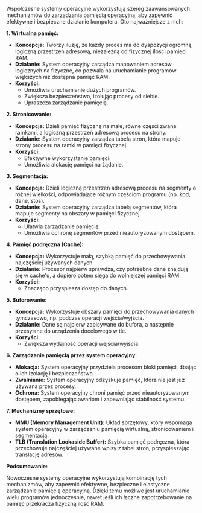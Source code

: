 Współczesne systemy operacyjne wykorzystują szereg zaawansowanych mechanizmów do zarządzania pamięcią operacyjną, aby zapewnić efektywne i bezpieczne działanie komputera. Oto najważniejsze z nich:

**1. Wirtualna pamięć:**

*   **Koncepcja:** Tworzy iluzję, że każdy proces ma do dyspozycji ogromną, logiczną przestrzeń adresową, niezależną od fizycznej ilości pamięci RAM.
*   **Działanie:** System operacyjny zarządza mapowaniem adresów logicznych na fizyczne, co pozwala na uruchamianie programów większych niż dostępna pamięć RAM.
*   **Korzyści:**
    *   Umożliwia uruchamianie dużych programów.
    *   Zwiększa bezpieczeństwo, izolując procesy od siebie.
    *   Upraszcza zarządzanie pamięcią.

**2. Stronicowanie:**

*   **Koncepcja:** Dzieli pamięć fizyczną na małe, równe części zwane ramkami, a logiczną przestrzeń adresową procesu na strony.
*   **Działanie:** System operacyjny zarządza tabelą stron, która mapuje strony procesu na ramki w pamięci fizycznej.
*   **Korzyści:**
    *   Efektywne wykorzystanie pamięci.
    *   Umożliwia alokację pamięci na żądanie.

**3. Segmentacja:**

*   **Koncepcja:** Dzieli logiczną przestrzeń adresową procesu na segmenty o różnej wielkości, odpowiadające różnym częściom programu (np. kod, dane, stos).
*   **Działanie:** System operacyjny zarządza tabelą segmentów, która mapuje segmenty na obszary w pamięci fizycznej.
*   **Korzyści:**
    *   Ułatwia zarządzanie pamięcią.
    *   Umożliwia ochronę segmentów przed nieautoryzowanym dostępem.

**4. Pamięć podręczna (Cache):**

*   **Koncepcja:** Wykorzystuje małą, szybką pamięć do przechowywania najczęściej używanych danych.
*   **Działanie:** Procesor najpierw sprawdza, czy potrzebne dane znajdują się w cache'u, a dopiero potem sięga do wolniejszej pamięci RAM.
*   **Korzyści:**
    *   Znacząco przyspiesza dostęp do danych.

**5. Buforowanie:**

*   **Koncepcja:** Wykorzystuje obszary pamięci do przechowywania danych tymczasowo, np. podczas operacji wejścia/wyjścia.
*   **Działanie:** Dane są najpierw zapisywane do bufora, a następnie przesyłane do urządzenia docelowego w tle.
*   **Korzyści:**
    *   Zwiększa wydajność operacji wejścia/wyjścia.

**6. Zarządzanie pamięcią przez system operacyjny:**

*   **Alokacja:** System operacyjny przydziela procesom bloki pamięci, dbając o ich izolację i bezpieczeństwo.
*   **Zwalnianie:** System operacyjny odzyskuje pamięć, która nie jest już używana przez procesy.
*   **Ochrona:** System operacyjny chroni pamięć przed nieautoryzowanym dostępem, zapobiegając awariom i zapewniając stabilność systemu.

**7. Mechanizmy sprzętowe:**

*   **MMU (Memory Management Unit):** Układ sprzętowy, który wspomaga system operacyjny w zarządzaniu pamięcią wirtualną, stronicowaniem i segmentacją.
*   **TLB (Translation Lookaside Buffer):** Szybka pamięć podręczna, która przechowuje najczęściej używane wpisy z tabel stron, przyspieszając translację adresów.

**Podsumowanie:**

Nowoczesne systemy operacyjne wykorzystują kombinację tych mechanizmów, aby zapewnić efektywne, bezpieczne i elastyczne zarządzanie pamięcią operacyjną. Dzięki temu możliwe jest uruchamianie wielu programów jednocześnie, nawet jeśli ich łączne zapotrzebowanie na pamięć przekracza fizyczną ilość RAM.
